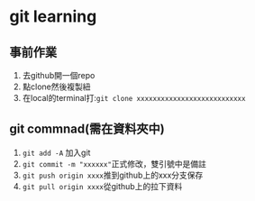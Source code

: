 # git learning
## 事前作業
1. 去github開一個repo
2. 點clone然後複製紐
3. 在local的terminal打:```git clone xxxxxxxxxxxxxxxxxxxxxxxxxxx```
## git commnad(需在資料夾中)
1.  ```git add -A``` 加入git
2.  ```git commit -m "xxxxxx"```正式修改，雙引號中是備註
3.  ```git push origin xxxx```推到github上的xxx分支保存
4.  ```git pull origin xxxx```從github上的拉下資料
